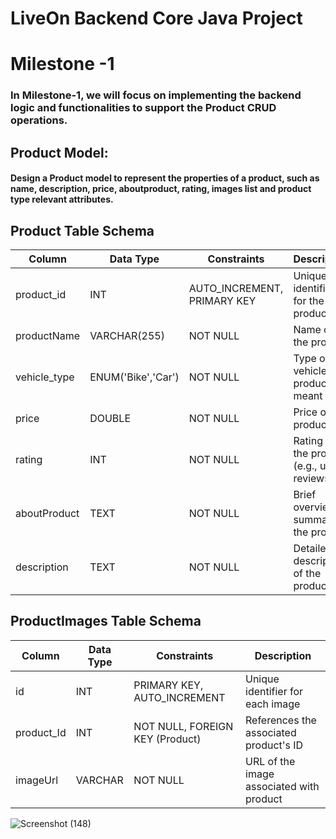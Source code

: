 # LiveOn Backend Core Java Project

# Milestone -1
### In Milestone-1, we will focus on implementing the backend logic and functionalities to support the Product CRUD operations.

## Product Model:
#### Design a Product model to represent the properties of a product, such as name, description, price, aboutproduct, rating, images list  and  product type relevant attributes.


## Product Table Schema
| Column       | Data Type           | Constraints                   | Description                                      |
|--------------|---------------------|-------------------------------|--------------------------------------------------|
| product_id   | INT                 | AUTO_INCREMENT, PRIMARY KEY   | Unique identifier for the product                |
| productName  | VARCHAR(255)        | NOT NULL                      | Name of the product                              |
| vehicle_type | ENUM('Bike','Car')  | NOT NULL                      | Type of vehicle the product is meant for         |
| price        | DOUBLE              | NOT NULL                      | Price of the product                             |
| rating       | INT                 | NOT NULL                      | Rating of the product (e.g., user reviews)       |
| aboutProduct | TEXT                | NOT NULL                      | Brief overview or summary of the product         |
| description  | TEXT                | NOT NULL                      | Detailed description of the product              |


## ProductImages Table Schema

| Column      | Data Type | Constraints                            | Description                               |
|-------------|-----------|---------------------------------------|-------------------------------------------|
| id          | INT       | PRIMARY KEY, AUTO_INCREMENT            | Unique identifier for each image          |
| product_Id  | INT       | NOT NULL, FOREIGN KEY (Product)        | References the associated product's ID    |
| imageUrl    | VARCHAR   | NOT NULL                              | URL of the image associated with product  |

![Screenshot (148)](https://github.com/fssa-batch3/sec_c_sec_c_yogeshwari.selvendran__corejava_project_2/assets/116252201/904306e2-47a8-42c9-8922-9be179d9b6c6)

